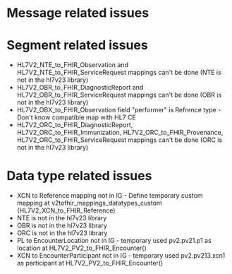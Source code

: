 # Message related issues

# Segment related issues
- HL7V2_NTE_to_FHIR_Observation and HL7V2_NTE_to_FHIR_ServiceRequest mappings can't be done (NTE is not in the hl7v23 library)
- HL7V2_OBR_to_FHIR_DiagnosticReport and HL7V2_OBR_to_FHIR_ServiceRequest mappings can't be done (OBR is not in the hl7v23 library)
- HL7V2_OBX_to_FHIR_Observation field "performer" is Refrence type - Don't know compatible map with HL7 CE
- HL7V2_ORC_to_FHIR_DiagnosticReport, HL7V2_ORC_to_FHIR_Immunization, HL7V2_ORC_to_FHIR_Provenance, HL7V2_ORC_to_FHIR_ServiceRequest mappings can't be done (ORC is not in the hl7v23 library) 

# Data type related issues
- XCN to Reference mapping not in IG - Define temporary custom mapping at v2tofhir_mappings_datatypes_custom (HL7V2_XCN_to_FHIR_Reference)
- NTE is not in the hl7v23 library
- OBR is not in the hl7v23 library
- ORC is not in the hl7v23 library
- PL to EncounterLocation not in IG - temporary used pv2.pv21.p1 as location at HL7V2_PV2_to_FHIR_Encounter()
- XCN to EncounterParticipant not in IG - temporary used pv2.pv213.xcn1 as participant at HL7V2_PV2_to_FHIR_Encounter()